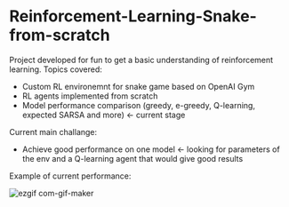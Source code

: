 # Reinforcement-Learning-Snake-from-scratch

Project developed for fun to get a basic understanding of reinforcement learning. Topics covered:
- Custom RL environemnt for snake game based on OpenAI Gym
- RL agents implemented from scratch
- Model performance comparison (greedy, e-greedy, Q-learning, expected SARSA and more) <- current stage

Current main challange:
- Achieve good performance on one model <- looking for parameters of the env and a Q-learning agent that would give good results

Example of current performance:

![ezgif com-gif-maker](https://user-images.githubusercontent.com/74935134/153014017-58b8dbdd-eed8-4cab-9c62-c87dcfe9cf20.gif)

